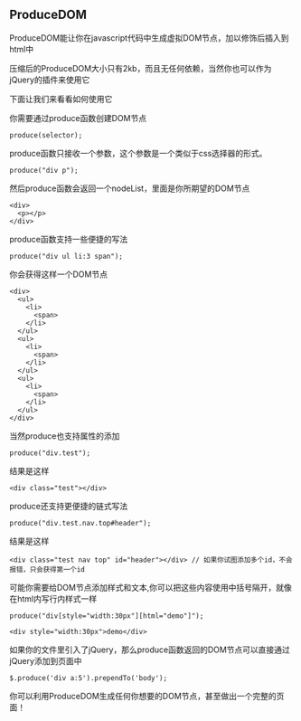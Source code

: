 ## ProduceDOM
ProduceDOM能让你在javascript代码中生成虚拟DOM节点，加以修饰后插入到html中

压缩后的ProduceDOM大小只有2kb，而且无任何依赖，当然你也可以作为jQuery的插件来使用它

下面让我们来看看如何使用它

你需要通过produce函数创建DOM节点

    produce(selector);
produce函数只接收一个参数，这个参数是一个类似于css选择器的形式。

    produce("div p");
然后produce函数会返回一个nodeList，里面是你所期望的DOM节点

    <div>
      <p></p>
    </div>
produce函数支持一些便捷的写法

    produce("div ul li:3 span");
你会获得这样一个DOM节点

    <div>
      <ul>
        <li>
          <span>
        </li>
      </ul>
      <ul>
        <li>
          <span>
        </li>
      </ul>
      <ul>
        <li>
          <span>
        </li>
      </ul>
    </div>
当然produce也支持属性的添加

    produce("div.test");
结果是这样

    <div class="test"></div>
produce还支持更便捷的链式写法

    produce("div.test.nav.top#header");
结果是这样

    <div class="test nav top" id="header"></div> // 如果你试图添加多个id，不会报错，只会获得第一个id
可能你需要给DOM节点添加样式和文本,你可以把这些内容使用中括号隔开，就像在html内写行内样式一样

    produce("div[style="width:30px"][html="demo"]");
    
    <div style="width:30px">demo</div>
    
如果你的文件里引入了jQuery，那么produce函数返回的DOM节点可以直接通过jQuery添加到页面中

    $.produce('div a:5').prependTo('body');
    
你可以利用ProduceDOM生成任何你想要的DOM节点，甚至做出一个完整的页面！

